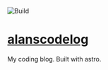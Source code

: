 ![Build](https://github.com/alanscodelog/alanscodelog.github.io/workflows/Deploy/badge.svg)

# [alanscodelog](https://alanscodelog.github.io)

My coding blog. Built with astro.


